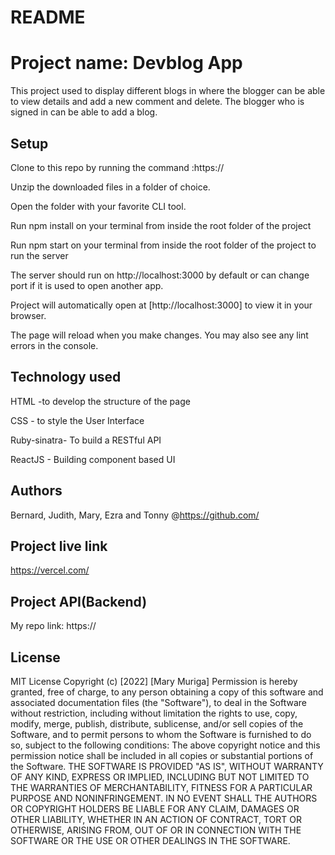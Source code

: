 # README

# Project name: Devblog App
This project used to display different blogs in  where the blogger can be able to view details and add a new comment and delete. The blogger who is signed in can be able to add a blog.


## Setup

Clone to this repo by running the command :https://

Unzip the downloaded files in a folder of choice.

Open the folder with your favorite CLI tool.

Run npm install on your terminal from inside the root folder of the project

Run npm start on your terminal from inside the root folder of the project to run the server

The server should run on http://localhost:3000 by default or can change port if it is used to open another app.

Project will  automatically open at 
[http://localhost:3000] to view it in your browser.

The page will reload when you make changes.
You may also see any lint errors in the console.



## Technology used 

HTML -to develop the structure of the page

CSS - to style the User Interface

Ruby-sinatra- To build a RESTful API

ReactJS - Building component based UI



## Authors

Bernard, Judith, Mary, Ezra and Tonny
@https://github.com/

## Project live link

https://vercel.com/
## Project API(Backend)

My repo link: https://

## License

MIT License Copyright (c) [2022] [Mary Muriga] Permission is hereby granted, free of charge, to any person obtaining a copy of this software and associated documentation files (the "Software"), to deal in the Software without restriction, including without limitation the rights to use, copy, modify, merge, publish, distribute, sublicense, and/or sell copies of the Software, and to permit persons to whom the Software is furnished to do so, subject to the following conditions: The above copyright notice and this permission notice shall be included in all copies or substantial portions of the Software. THE SOFTWARE IS PROVIDED "AS IS", WITHOUT WARRANTY OF ANY KIND, EXPRESS OR IMPLIED, INCLUDING BUT NOT LIMITED TO THE WARRANTIES OF MERCHANTABILITY, FITNESS FOR A PARTICULAR PURPOSE AND NONINFRINGEMENT. IN NO EVENT SHALL THE AUTHORS OR COPYRIGHT HOLDERS BE LIABLE FOR ANY CLAIM, DAMAGES OR OTHER LIABILITY, WHETHER IN AN ACTION OF CONTRACT, TORT OR OTHERWISE, ARISING FROM, OUT OF OR IN CONNECTION WITH THE SOFTWARE OR THE USE OR OTHER DEALINGS IN THE SOFTWARE.
